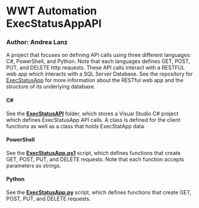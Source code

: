 # WWT Automation ExecStatusAppAPI

### Author: Andrea Lanz

A project that focuses on defining API calls using three different languages: C#, PowerShell, and Python. Note that each languages defines GET, POST, PUT, and DELETE http requests. These API calls interact with a RESTFUL web app which interacts with a SQL Server Database. See the repository for [ExecStatusApp](https://github.com/andrealanz/ExecStatusApp) for more information about the RESTful web app and the structure of its underlying database.

#### C#
See the **[ExecStatusAPI](https://github.com/andrealanz/ExecStatusAppAPI/tree/master/ExecStatusAPI)** folder, which stores a Visual Studio C# project which defines ExecStatusApp API calls. A class is defined for the client functions as well as a class that holds ExecStatApp data.

#### PowerShell
See the **[ExecStatusApp.ps1](https://github.com/andrealanz/ExecStatusAppAPI/blob/master/ExecStatusApp.ps1)** script, which defines functions that create GET, POST, PUT, and DELETE requests. Note that each function accepts parameters as strings.

#### Python
See the **[ExecStatusApp.py](https://github.com/andrealanz/ExecStatusAppAPI/blob/master/ExecStatusApp.py)** script, which defines functions that create GET, POST, PUT, and DELETE requests.

